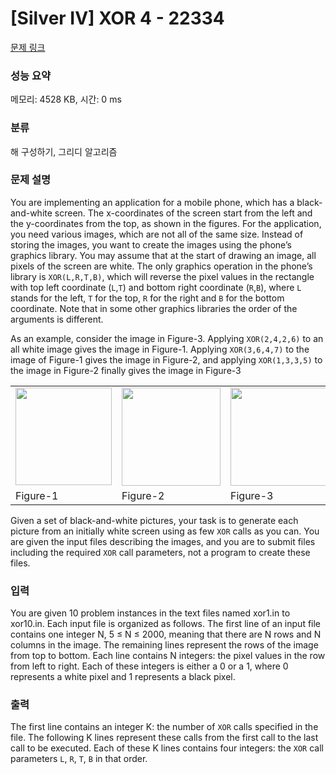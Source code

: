 # [Silver IV] XOR 4 - 22334 

[문제 링크](https://www.acmicpc.net/problem/22334) 

### 성능 요약

메모리: 4528 KB, 시간: 0 ms

### 분류

해 구성하기, 그리디 알고리즘

### 문제 설명

<p>You are implementing an application for a mobile phone, which has a black-and-white screen. The x-coordinates of the screen start from the left and the y-coordinates from the top, as shown in the figures. For the application, you need various images, which are not all of the same size. Instead of storing the images, you want to create the images using the phone’s graphics library. You may assume that at the start of drawing an image, all pixels of the screen are white. The only graphics operation in the phone’s library is <code>XOR(L,R,T,B)</code>, which will reverse the pixel values in the rectangle with top left coordinate (<code>L</code>,<code>T</code>) and bottom right coordinate (<code>R</code>,<code>B</code>), where <code>L</code> stands for the left, <code>T</code> for the top, <code>R</code> for the right and <code>B</code> for the bottom coordinate. Note that in some other graphics libraries the order of the arguments is different.</p>

<p>As an example, consider the image in Figure-3. Applying <code>XOR(2,4,2,6)</code> to an all white image gives the image in Figure-1. Applying <code>XOR(3,6,4,7)</code> to the image of Figure-1 gives the image in Figure-2, and applying <code>XOR(1,3,3,5)</code> to the image in Figure-2 finally gives the image in Figure-3</p>

<table class="table table-bordered td-center">
	<tbody>
		<tr>
			<td><img alt="" src="https://upload.acmicpc.net/64a2724d-4502-42c9-a046-cdcfb2bc9ea2/-/crop/309x314/0,0/-/preview/" style="width: 154px; height: 156px;"></td>
			<td><img alt="" src="https://upload.acmicpc.net/64a2724d-4502-42c9-a046-cdcfb2bc9ea2/-/crop/315x314/343,0/-/preview/" style="width: 158px; height: 157px;"></td>
			<td><img alt="" src="https://upload.acmicpc.net/64a2724d-4502-42c9-a046-cdcfb2bc9ea2/-/crop/311x314/691,0/-/preview/" style="width: 156px; height: 157px;"></td>
		</tr>
		<tr>
			<td>Figure-1</td>
			<td>Figure-2</td>
			<td>Figure-3</td>
		</tr>
	</tbody>
</table>

<p>Given a set of black-and-white pictures, your task is to generate each picture from an initially white screen using as few <code>XOR</code> calls as you can. You are given the input files describing the images, and you are to submit files including the required <code>XOR</code> call parameters, not a program to create these files.</p>

### 입력 

 <p>You are given 10 problem instances in the text files named xor1.in to xor10.in. Each input file is organized as follows. The first line of an input file contains one integer N, 5 ≤ N ≤ 2000, meaning that there are N rows and N columns in the image. The remaining lines represent the rows of the image from top to bottom. Each line contains N integers: the pixel values in the row from left to right. Each of these integers is either a 0 or a 1, where 0 represents a white pixel and 1 represents a black pixel.</p>

### 출력 

 <p>The first line contains an integer K: the number of <code>XOR</code> calls specified in the file. The following K lines represent these calls from the first call to the last call to be executed. Each of these K lines contains four integers: the <code>XOR</code> call parameters <code>L</code>, <code>R</code>, <code>T</code>, <code>B</code> in that order.</p>

